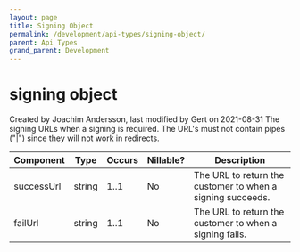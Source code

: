 ```yaml
---
layout: page
title: Signing Object
permalink: /development/api-types/signing-object/
parent: Api Types
grand_parent: Development
---
```




# signing object 
Created by Joachim Andersson, last modified by Gert on 2021-08-31
The signing URLs when a signing is required.
The URL's must not contain pipes ("\|") since they will not work in
redirects.
  
  
| Component  | Type   | Occurs | Nillable? | Description                                                |
|------------|--------|--------|-----------|------------------------------------------------------------|
| successUrl | string | 1..1   | No        | The URL to return the customer to when a signing succeeds. |
| failUrl    | string | 1..1   | No        | The URL to return the customer to when a signing fails.    |
  
